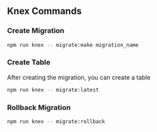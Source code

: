 ## Knex Commands

### Create Migration

```sh
npm run knex -- migrate:make migration_name
```

### Create Table

After creating the migration, you can create a table

```sh
npm run knex -- migrate:latest
```

### Rollback Migration

```sh
npm run knex -- migrate:rollback
```
